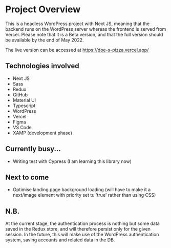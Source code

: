 # Project Overview

This is a headless WordPress project with Next JS, meaning that the backend runs on the WordPress server whereas the frontend is served from Vercel. Please note that it is a Beta version, and that the full version should be available by the end of May 2022.

The live version can be accessed at https://doe-s-pizza.vercel.app/

## Technologies involved
- Next JS 
- Sass 
- Redux
- GitHub
- Material UI
- Typescript
- WordPress
- Vercel
- Figma
- VS Code
- XAMP (development phase)


## Currently busy...
- Writing test with Cypress (I am learning this library now)

## Next to come
- Optimise landing page background loading (will have to make it a next/image element with priority set tu 'true' rather than using CSS)

## N.B.
At the current stage, the authentication process is nothing but some data saved in the Redux store, and will therefore persist only for the given session. In the future, this will make use of the WordPress authentication system, saving accounts and related data in the DB.


